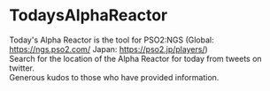 # TodaysAlphaReactor
Today's Alpha Reactor is the tool for PSO2:NGS (Global: https://ngs.pso2.com/ Japan: https://pso2.jp/players/)  
Search for the location of the Alpha Reactor for today from tweets on twitter.  
Generous kudos to those who have provided information.  
